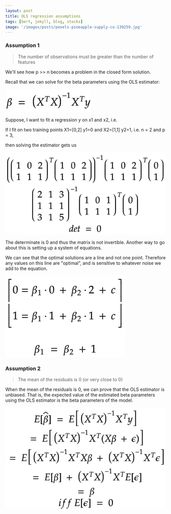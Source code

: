 ```yaml
---
layout: post
title: OLS regression assumptions
tags: [bert, jekyll, blog, stocks]
image: '/images/posts/pexels-pineapple-supply-co-139259.jpg'
---
```


### Assumption 1

> The number of observations must be greater than the number of features

We'll see how p >> n becomes a problem in the closed form solution.

Recall that we can solve for the beta parameters using the OLS estimator:

![estimator](/images/posts/ols/estimator.png)

Suppose, I want to fit a regression y on x1 and x2, i.e.

If I fit on two training points X1=[0,2] y1=0 and X2=[1,1] y2=1, i.e. n = 2 and p = 3,

then solving the estimator gets us

![estimator](/images/posts/ols/matrix.png)

The determinate is 0 and thus the matrix is not invertible. Another way to go about this is setting up a system of equations.


We can see that the optimal solutions are a line and not one point. Therefore any values on this line are "optimal", and is sensitive to whatever noise we add to the equation.

![estimator](/images/posts/ols/system.png)


### Assumption 2

> The mean of the residuals is 0 (or very close to 0)

When the mean of the residuals is 0, we can prove that the OLS estimator is unbiased. That is, the expected value of the estimated beta parameters using the OLS estimator is the beta parameters of the model.

![mean_residual](/images/posts/ols/mean_residual.png)